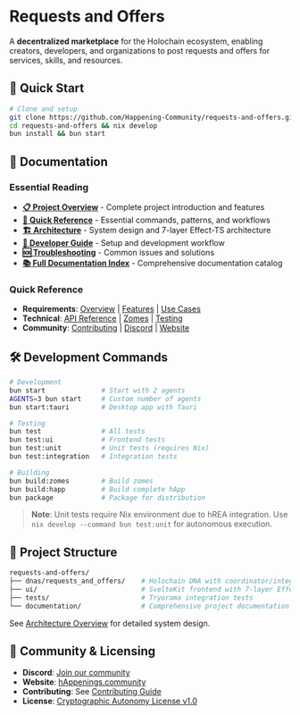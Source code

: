 # Requests and Offers

A **decentralized marketplace** for the Holochain ecosystem, enabling creators, developers, and organizations to post requests and offers for services, skills, and resources.

## 🚀 Quick Start

```bash
# Clone and setup
git clone https://github.com/Happening-Community/requests-and-offers.git
cd requests-and-offers && nix develop
bun install && bun start
```

## 📖 Documentation

### Essential Reading
- **[📋 Project Overview](documentation/project-overview.md)** - Complete project introduction and features
- **[🚀 Quick Reference](documentation/QUICK_REFERENCE.md)** - Essential commands, patterns, and workflows
- **[🏗️ Architecture](documentation/architecture.md)** - System design and 7-layer Effect-TS architecture
- **[🔧 Developer Guide](documentation/guides/getting-started.md)** - Setup and development workflow
- **[🆘 Troubleshooting](documentation/TROUBLESHOOTING.md)** - Common issues and solutions
- **[📚 Full Documentation Index](documentation/DOCUMENTATION_INDEX.md)** - Comprehensive documentation catalog

### Quick Reference
- **Requirements**: [Overview](documentation/requirements.md) | [Features](documentation/requirements/features.md) | [Use Cases](documentation/requirements/use-cases.md)
- **Technical**: [API Reference](documentation/technical-specs/api/README.md) | [Zomes](documentation/technical-specs/zomes/README.md) | [Testing](documentation/guides/testing.md)
- **Community**: [Contributing](documentation/guides/contributing.md) | [Discord](https://discord.gg/happening) | [Website](https://happenings.community/)

## 🛠️ Development Commands

```bash
# Development
bun start              # Start with 2 agents
AGENTS=3 bun start     # Custom number of agents
bun start:tauri        # Desktop app with Tauri

# Testing
bun test               # All tests
bun test:ui            # Frontend tests
bun test:unit          # Unit tests (requires Nix)
bun test:integration   # Integration tests

# Building
bun build:zomes        # Build zomes
bun build:happ         # Build complete hApp
bun package            # Package for distribution
```

> **Note**: Unit tests require Nix environment due to hREA integration. Use `nix develop --command bun test:unit` for autonomous execution.

## 📁 Project Structure

```bash
requests-and-offers/
├── dnas/requests_and_offers/    # Holochain DNA with coordinator/integrity zomes
├── ui/                          # SvelteKit frontend with 7-layer Effect-TS architecture
├── tests/                       # Tryorama integration tests
└── documentation/               # Comprehensive project documentation
```

See [Architecture Overview](documentation/architecture.md) for detailed system design.

## 🤝 Community & Licensing

- **Discord**: [Join our community](https://discord.gg/happening)
- **Website**: [hAppenings.community](https://happenings.community/)
- **Contributing**: See [Contributing Guide](documentation/guides/contributing.md)
- **License**: [Cryptographic Autonomy License v1.0](LICENSE.md)
